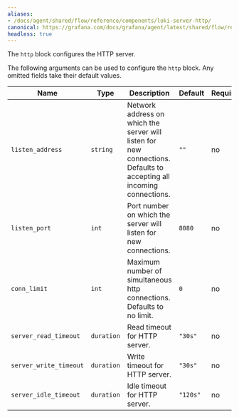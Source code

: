 ```yaml
---
aliases:
- /docs/agent/shared/flow/reference/components/loki-server-http/
canonical: https://grafana.com/docs/grafana/agent/latest/shared/flow/reference/components/loki-server-http/
headless: true
---
```


The `http` block configures the HTTP server.

The following arguments can be used to configure the `http` block. Any omitted
fields take their default values.

 Name                   | Type       | Description                                                                                                          | Default  | Required
------------------------|------------|----------------------------------------------------------------------------------------------------------------------|----------|----------
 `listen_address`       | `string`   | Network address on which the server will listen for new connections. Defaults to accepting all incoming connections. | `""`     | no
 `listen_port`          | `int`      | Port number on which the server will listen for new connections.                                                     | `8080`   | no
 `conn_limit`           | `int`      | Maximum number of simultaneous http connections. Defaults to no limit.                                               | `0`      | no
 `server_read_timeout`  | `duration` | Read timeout for HTTP server.                                                                                        | `"30s"`  | no
 `server_write_timeout` | `duration` | Write timeout for HTTP server.                                                                                       | `"30s"`  | no
 `server_idle_timeout`  | `duration` | Idle timeout for HTTP server.                                                                                        | `"120s"` | no
